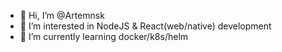 - 👋 Hi, I’m @Artemnsk
- 👀 I’m interested in NodeJS & React(web/native) development
- 🌱 I’m currently learning docker/k8s/helm

<!---
Artemnsk/Artemnsk is a ✨ special ✨ repository because its `README.md` (this file) appears on your GitHub profile.
You can click the Preview link to take a look at your changes.
--->
